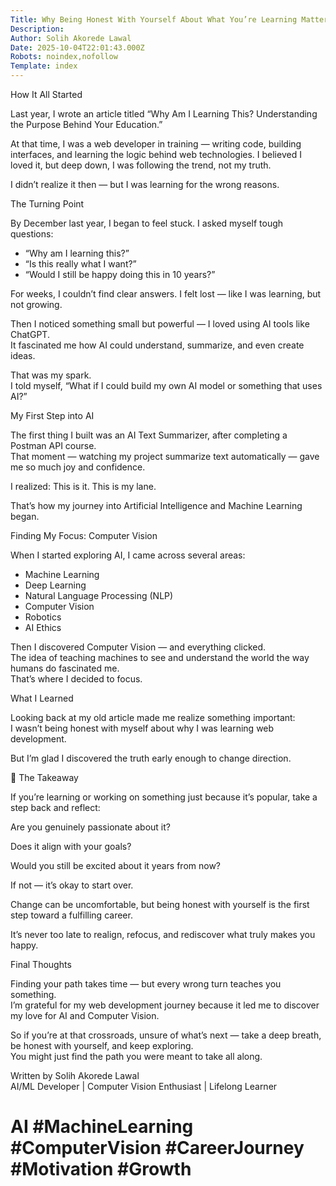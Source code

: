 ```yaml
---
Title: Why Being Honest With Yourself About What You’re Learning Matters By Solih Akorede Lawal
Description: 
Author: Solih Akorede Lawal
Date: 2025-10-04T22:01:43.000Z
Robots: noindex,nofollow
Template: index
---
```

<p>How It All Started</p>

<p>Last year, I wrote an article titled “Why Am I Learning This? Understanding the Purpose Behind Your Education.”</p>

<p>At that time, I was a web developer in training — writing code, building interfaces, and learning the logic behind web technologies. I believed I loved it, but deep down, I was following the trend, not my truth.</p>

<p>I didn’t realize it then — but I was learning for the wrong reasons.</p>

<p>The Turning Point</p>

<p>By December last year, I began to feel stuck. I asked myself tough questions:</p>

<ul>
<li>“Why am I learning this?”</li>
<li>“Is this really what I want?”</li>
<li>“Would I still be happy doing this in 10 years?”</li>
</ul>

<p>For weeks, I couldn’t find clear answers. I felt lost — like I was learning, but not growing.</p>

<p>Then I noticed something small but powerful — I loved using AI tools like ChatGPT.<br>
It fascinated me how AI could understand, summarize, and even create ideas.</p>

<p>That was my spark.<br>
I told myself, “What if I could build my own AI model or something that uses AI?”</p>

<p>My First Step into AI</p>

<p>The first thing I built was an AI Text Summarizer, after completing a Postman API course.<br>
That moment — watching my project summarize text automatically — gave me so much joy and confidence.</p>

<p>I realized: This is it. This is my lane.</p>

<p>That’s how my journey into Artificial Intelligence and Machine Learning began.</p>

<p>Finding My Focus: Computer Vision</p>

<p>When I started exploring AI, I came across several areas:</p>

<ul>
<li>Machine Learning</li>
<li>Deep Learning</li>
<li>Natural Language Processing (NLP)</li>
<li>Computer Vision</li>
<li>Robotics</li>
<li>AI Ethics</li>
</ul>

<p>Then I discovered Computer Vision — and everything clicked.<br>
The idea of teaching machines to see and understand the world the way humans do fascinated me.<br>
That’s where I decided to focus.</p>

<p>What I Learned</p>

<p>Looking back at my old article made me realize something important:<br>
I wasn’t being honest with myself about why I was learning web development.</p>

<p>But I’m glad I discovered the truth early enough to change direction.</p>

<p>🧩 The Takeaway</p>

<p>If you’re learning or working on something just because it’s popular, take a step back and reflect:</p>

<p>Are you genuinely passionate about it?</p>

<p>Does it align with your goals?</p>

<p>Would you still be excited about it years from now?</p>

<p>If not — it’s okay to start over.</p>

<p>Change can be uncomfortable, but being honest with yourself is the first step toward a fulfilling career.</p>

<p>It’s never too late to realign, refocus, and rediscover what truly makes you happy.</p>

<p>Final Thoughts</p>

<p>Finding your path takes time — but every wrong turn teaches you something.<br>
I’m grateful for my web development journey because it led me to discover my love for AI and Computer Vision.</p>

<p>So if you’re at that crossroads, unsure of what’s next — take a deep breath, be honest with yourself, and keep exploring.<br>
You might just find the path you were meant to take all along.</p>

<p>Written by Solih Akorede Lawal<br>
AI/ML Developer | Computer Vision Enthusiast | Lifelong Learner</p>

<h1>
  
  
  AI #MachineLearning #ComputerVision #CareerJourney #Motivation #Growth
</h1>

